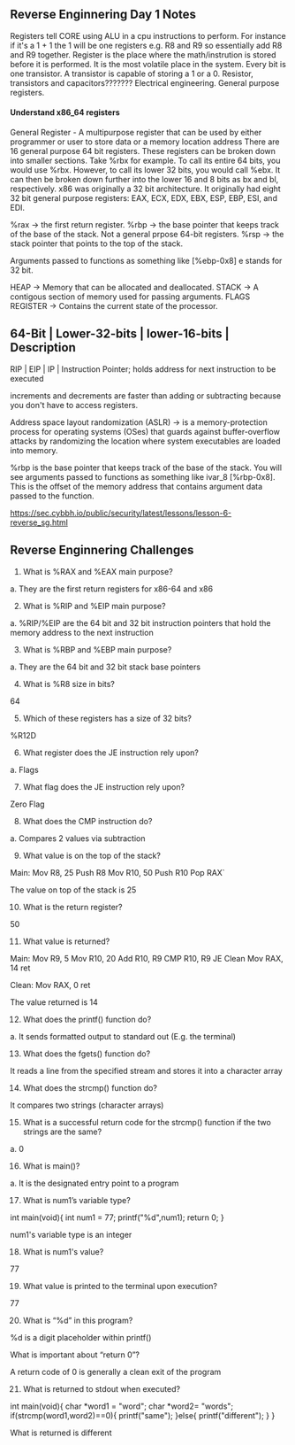 ## Reverse Enginnering Day 1 Notes ## 

Registers tell CORE using ALU in a cpu instructions to perform. For instance if it's a 1 + 1 the 1 will be one registers e.g. R8 and R9 so essentially add R8 and R9 together. Register is the place where the math/instrution is stored before it is performed. It is the most volatile place in the system. Every bit is one transistor. A transistor is capable of storing a 1 or a 0. Resistor, transistors and capacitors??????? Electrical engineering. General purpose registers. 

#### Understand x86_64 registers ####

General Register - A multipurpose register that can be used by either programmer or user to store data or a memory location address
There are 16 general purpose 64 bit registers. These registers can be broken down into smaller sections. Take %rbx for example. To call its entire 64 bits, you would use %rbx. However, to call its lower 32 bits, you would call %ebx. It can then be broken down further into the lower 16 and 8 bits as bx and bl, respectively.
x86 was originally a 32 bit architecture. It originally had eight 32 bit general purpose registers: EAX, ECX, EDX, EBX, ESP, EBP, ESI, and EDI.

%rax -> the first return register. 
%rbp -> the base pointer that keeps track of the base of the stack. Not a general prpose 64-bit registers. 
%rsp -> the stack pointer that points to the top of the stack.

Arguments passed to functions as something like [%ebp-0x8] e stands for 32 bit. 

HEAP -> Memory that can be allocated and deallocated.
STACK -> A contigous section of memory used for passing arguments.
FLAGS REGISTER -> Contains the current state of the processor. 

64-Bit | Lower-32-bits | lower-16-bits | Description
---------------------------------------------------------------------------------------------------------------
RIP    | EIP           | IP            | Instruction Pointer; holds address for next instruction to be executed

increments and decrements are faster than adding or subtracting because you don't have to access registers. 

Address space layout randomization (ASLR) -> is a memory-protection process for operating systems (OSes) that guards against buffer-overflow attacks by randomizing the location where system executables are loaded into memory.

%rbp is the base pointer that keeps track of the base of the stack. You will see arguments passed to functions as something like ivar_8 [%rbp-0x8]. This is the offset of the memory address that contains argument data passed to the function.

https://sec.cybbh.io/public/security/latest/lessons/lesson-6-reverse_sg.html

## Reverse Enginnering Challenges ## 

1. What is %RAX and %EAX main purpose?

a. They are the first return registers for x86-64 and x86

2. What is %RIP and %EIP main purpose?

a. %RIP/%EIP are the 64 bit and 32 bit instruction pointers that hold the memory address to the next instruction

3. What is %RBP and %EBP main purpose?

a. They are the 64 bit and 32 bit stack base pointers

4. What is %R8 size in bits?

64

5. Which of these registers has a size of 32 bits?

%R12D

6. What register does the JE instruction rely upon?

a. Flags

7. What flag does the JE instruction rely upon?

Zero Flag

8. What does the CMP instruction do?

a. Compares 2 values via subtraction

9. What value is on the top of the stack?

Main:
    Mov R8, 25
    Push R8
    Mov R10, 50
    Push R10
    Pop RAX`

The value on top of the stack is 25

10. What is the return register? 

50

11. What value is returned?

Main:
    Mov R9, 5 
    Mov R10, 20
    Add R10, R9
    CMP R10, R9
    JE Clean
    Mov RAX, 14
    ret

Clean:
    Mov RAX, 0
    ret

The value returned is 14

12. What does the printf() function do?

a. It sends formatted output to standard out (E.g. the terminal)

13. What does the fgets() function do?

It reads a line from the specified stream and stores it into a character array

14. What does the strcmp() function do?

It compares two strings (character arrays)

15. What is a successful return code for the strcmp() function if the two strings are the same?

a. 0

16. What is main()?

a. It is the designated entry point to a program

17. What is num1’s variable type?

int main(void){
    int num1 = 77;
    printf("%d",num1);
    return 0;
}

num1's variable type is an integer 

18. What is num1's value? 

77

19. What value is printed to the terminal upon execution?

77

20. What is “%d” in this program?

%d is a digit placeholder within printf()

What is important about “return 0”?

A return code of 0 is generally a clean exit of the program

21. What is returned to stdout when executed?

int main(void){
    char *word1 = "word";
    char *word2= "words";
    if(strcmp(word1,word2)==0){
        printf("same");
    }else{
        printf("different");
    }
}

What is returned is different 

